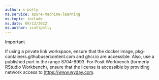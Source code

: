 ```yaml
---
author: s-polly
ms.service: azure-machine-learning
ms.topic: include
ms.date: 09/13/2022
ms.author: scottpolly
---
```


> [!IMPORTANT]
> If using a private link workspace, ensure that the docker image, pkg-containers.githubusercontent.com and ghcr.io are accessible. Also, use a published port in the range 8704-8993. For Posit Workbench (formerly RStudio Workbench), ensure that the license is accessible by providing network access to https://www.wyday.com. 
